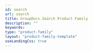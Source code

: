```yaml
---
id: search
url: search
title: GroupDocs.Search Product Family
description: ""
keywords: 
type: "product-family"
layout: "product-family-template"
useLandingCss: true
---
```

